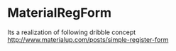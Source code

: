 # MaterialRegForm
Its a realization of following dribble concept
http://www.materialup.com/posts/simple-register-form
